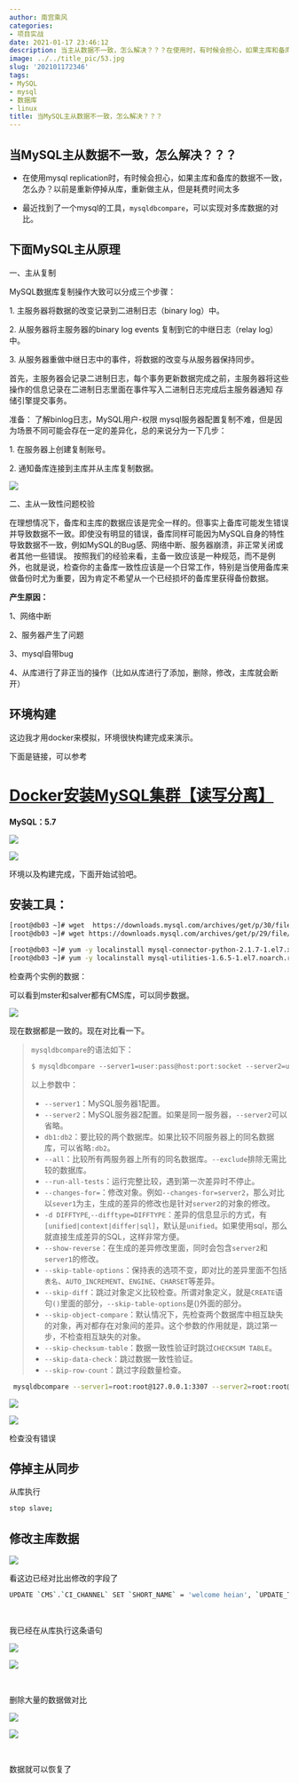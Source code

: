 ```yaml
---
author: 南宫乘风
categories:
- 项目实战
date: 2021-01-17 23:46:12
description: 当主从数据不一致，怎么解决？？？在使用时，有时候会担心，如果主库和备库的数据不一致，怎么办？以前是重新停掉从库，重新做主从，但是耗费时间太多最近找到了一个的工具，，可以实现对多库数据的对比。下面主从原。。。。。。。
image: ../../title_pic/53.jpg
slug: '202101172346'
tags:
- MySQL
- mysql
- 数据库
- linux
title: 当MySQL主从数据不一致，怎么解决？？？
---
```


<!--more-->

## 当MySQL主从数据不一致，怎么解决？？？

- 在使用mysql replication时，有时候会担心，如果主库和备库的数据不一致，怎么办？以前是重新停掉从库，重新做主从，但是耗费时间太多

- 最近找到了一个mysql的工具，`mysqldbcompare`，可以实现对多库数据的对比。

## 下面MySQL主从原理

一、主从复制

MySQL数据库复制操作大致可以分成三个步骤：

1\. 主服务器将数据的改变记录到二进制日志（binary log）中。

2\. 从服务器将主服务器的binary log events 复制到它的中继日志（relay log）中。

3\. 从服务器重做中继日志中的事件，将数据的改变与从服务器保持同步。

首先，主服务器会记录二进制日志，每个事务更新数据完成之前，主服务器将这些操作的信息记录在二进制日志里面在事件写入二进制日志完成后主服务器通知 存储引擎提交事务。

准备： 了解binlog日志，MySQL用户-权限 mysql服务器配置复制不难，但是因为场景不同可能会存在一定的差异化，总的来说分为一下几步：

1\. 在服务器上创建复制账号。

2\. 通知备库连接到主库并从主库复制数据。

![](../../image/20191219104313635.png)

二、主从一致性问题校验

在理想情况下，备库和主库的数据应该是完全一样的。但事实上备库可能发生错误并导致数据不一致。即使没有明显的错误，备库同样可能因为MySQL自身的特性导致数据不一致，例如MySQL的Bug感、网络中断、服务器崩溃，非正常关闭或者其他一些错误。 按照我们的经验来看，主备一致应该是一种规范，而不是例外，也就是说，检查你的主备库一致性应该是一个日常工作，特别是当使用备库来做备份时尤为重要，因为肯定不希望从一个已经损坏的备库里获得备份数据。

**产生原因：**

1、网络中断

2、服务器产生了问题

3、mysql自带bug

4、从库进行了非正当的操作（比如从库进行了添加，删除，修改，主库就会断开）

## 环境构建

这边我才用docker来模拟，环境很快构建完成来演示。

下面是链接，可以参考

# [Docker安装MySQL集群【读写分离】](https://blog.csdn.net/heian_99/article/details/103609082)

**MySQL：5.7**

![](../../image/20210117223406449.png)

![](../../image/20210117230333924.png)

环境以及构建完成，下面开始试验吧。

## 安装工具：

```bash
[root@db03 ~]# wget  https://downloads.mysql.com/archives/get/p/30/file/mysql-utilities-1.6.5-1.el7.noarch.rpm
[root@db03 ~]# wget https://downloads.mysql.com/archives/get/p/29/file/mysql-connector-python-2.1.7-1.el7.x86_64.rpm

[root@db03 ~]# yum -y localinstall mysql-connector-python-2.1.7-1.el7.x86_64.rpm
[root@db03 ~]# yum -y localinstall mysql-utilities-1.6.5-1.el7.noarch.rpm
```

检查两个实例的数据：

可以看到mster和salver都有CMS库，可以同步数据。

![](../../image/20210117230712635.png)

现在数据都是一致的。现在对比看一下。

> `mysqldbcompare`的语法如下：
> 
> ```html
> $ mysqldbcompare --server1=user:pass@host:port:socket --server2=user:pass@host:port:socket db1:db2
> ```
> 
> 以上参数中：
> 
> - `--server1`：MySQL服务器1配置。
> - `--server2`：MySQL服务器2配置。如果是同一服务器，`--server2`可以省略。
> - `db1:db2`：要比较的两个数据库。如果比较不同服务器上的同名数据库，可以省略`:db2`。
> - `--all`：比较所有两服务器上所有的同名数据库。`--exclude`排除无需比较的数据库。
> - `--run-all-tests`：运行完整比较，遇到第一次差异时不停止。
> - `--changes-for=`：修改对象。例如`--changes-for=server2`，那么对比以`sever1`为主，生成的差异的修改也是针对`server2`的对象的修改。
> - `-d DIFFTYPE`,`--difftype=DIFFTYPE`：差异的信息显示的方式，有`[unified|context|differ|sql]`，默认是`unified`。如果使用sql，那么就直接生成差异的SQL，这样非常方便。
> - `--show-reverse`：在生成的差异修改里面，同时会包含`server2`和`server1`的修改。
> - `--skip-table-options`：保持表的选项不变，即对比的差异里面不包括`表名`、`AUTO_INCREMENT`、`ENGINE`、`CHARSET`等差异。
> - `--skip-diff`：跳过对象定义比较检查。所谓对象定义，就是`CREATE`语句`()`里面的部分，`--skip-table-options`是\(\)外面的部分。
> - `--skip-object-compare`：默认情况下，先检查两个数据库中相互缺失的对象，再对都存在对象间的差异。这个参数的作用就是，跳过第一步，不检查相互缺失的对象。
> - `--skip-checksum-table`：数据一致性验证时跳过`CHECKSUM TABLE`。
> - `--skip-data-check`：跳过数据一致性验证。
> - `--skip-row-count`：跳过字段数量检查。

```bash
 mysqldbcompare --server1=root:root@127.0.0.1:3307 --server2=root:root@127.0.0.1:3316 --changes-for=server2 --difftype=sql --run-all-tests --all > mysqldbcompare_diff_2.sql
```

![](../../image/20210117232019824.png)

![](../../image/20210117232030945.png)

检查没有错误

## 停掉主从同步

从库执行

```bash
stop slave;
```

## 修改主库数据

![](../../image/20210117232844565.png)

看这边已经对比出修改的字段了

```bash
UPDATE `CMS`.`CI_CHANNEL` SET `SHORT_NAME` = 'welcome heian', `UPDATE_TIME` = '2021-01-14 15:36:59' WHERE `ID` = '1'
```

 

我已经在从库执行这条语句

![](../../image/20210117233123762.png)

![](../../image/20210117233200945.png)

 

删除大量的数据做对比

![](../../image/20210117234437196.png)

![](../../image/20210117234500153.png)

 

数据就可以恢复了